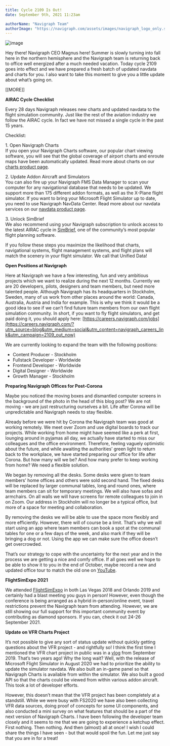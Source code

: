```yaml
---
title: Cycle 2109 Is Out!
date: September 9th, 2021 11:23am

authorName: "Navigraph Team"
authorImage: "https://navigraph.com/assets/images/navigraph_logo_only.svg"
---
```


![image](https://64.media.tumblr.com/a24c2302c4fff74b1f5c17b82c323bee/1cecf80b89f1e57c-8c/s540x810/92e7130c2f93b47840cecdb1b8d3274466b74967.jpg)

Hey there! Navigraph CEO Magnus here! Summer is slowly turning into fall here in the northern hemisphere and the Navigraph team is returning back to office well energized after a much needed vacation. Today cycle 2109 goes into effect and we have prepared a fresh batch of updated navdata and charts for you. I also want to take this moment to give you a little update about what’s going on.  

\[\[MORE\]\]

**AIRAC Cycle Checklist**

Every 28 days Navigraph releases new charts and updated navdata to the flight simulation community. Just like the rest of the aviation industry we follow the AIRAC cycle. In fact we have not missed a single cycle in the past 15 years.

Checklist:

1\. Open Navigraph Charts  
 If you open your Navigraph Charts software, our popular chart viewing software, you will see that the global coverage of airport charts and enroute maps have been automatically updated. Read more about charts on our [charts product page](https://navigraph.com/products/charts?utm_source=blog&utm_medium=social&utm_content=charts_product_page=2109_out_now).  
  
2\. Update Addon Aircraft and Simulators  
You can also fire up your Navigraph FMS Data Manager to scan your computer for any navigational database that needs to be updated. We support more than 175 different addon formats, as well as the X-Plane flight simulator. If you want to bring your Microsoft Flight Simulator up to date, you need to use Navigraph NavData Center. Read more about our navdata services on our [navdata product page](https://navigraph.com/products/navdata?utm_source=blog&utm_medium=social&utm_content=navdata_product_page=2109_out_now).  
  
3\. Unlock SimBrief  
We also recommend using your Navigraph subscription to unlock access to the latest AIRAC cycle in [SimBrief](https://www.simbrief.com/home/?utm_source=blog&utm_medium=social&utm_content=simbrief_home_page=2109_out_now), one of the community’s most popular flight planning software. 

If you follow these steps you maximize the likelihood that charts, navigational systems, flight management systems, and flight plans will match the scenery in your flight simulator. We call that Unified Data!

**Open Positions at Navigraph**

Here at Navigraph we have a few interesting, fun and very ambitious projects which we want to realize during the next 12 months. Currently we are 20 developers, pilots, designers and team members, but need more talented people. Although Navigraph has its headquarters in Stockholm, Sweden, many of us work from other places around the world: Canada, Australia, Austria and India for example. This is why we think it would be a good idea to see if we can’t find future team members from our own flight simulation community. In short, if you want to fly flight simulators, and get paid doing it, you should apply here: [https://careers.navigraph.com/jobs](https://careers.navigraph.com/?utm_source=blog&utm_medium=social&utm_content=navigraph_careers_link&utm_campaign=2109_out_now)  
  
We are currently looking to expand the team with the following positions:

* Content Producer - Stockholm
* Fullstack Developer - Worldwide
* Frontend Developer - Worldwide
* Digital Designer - Worldwide
* Growth Manager - Stockholm

**Preparing Navigraph Offices for Post-Corona**

Maybe you noticed the moving boxes and dismantled computer screens in the background of the photo in the head of this blog post? We are not moving - we are just restructuring ourselves a bit. Life after Corona will be unpredictable and Navigraph needs to stay flexible.

Already before we were hit by Corona the Navigraph team was good at working remotely. We meet over Zoom and use digital boards to track our projects. While working from home might have seemed like a perk at first, lounging around in pyjamas all day, we actually have started to miss our colleagues and the office environment. Therefore, feeling vaguely optimistic about the future, and while awaiting the authorities’ green light to return back to the workplace, we have started preparing our office for life after Corona. But how many will we be? And how many prefer to keep working from home? We need a flexible solution.

We began by removing all the desks. Some desks were given to team members’ home offices and others were sold second hand. The fixed desks will be replaced by larger communal tables, long and round ones, where team members can sit for temporary meetings. We will also have sofas and armchairs. On all walls we will have screens for remote colleagues to join in on Zoom. Our address in Stockholm will no longer be a typical office, but more of a space for meeting and collaboration.

By removing the desks we will be able to use the space more flexibly and more efficiently. However, there will of course be a limit. That’s why we will start using an app where team members can book a spot at the communal tables for one or a few days of the week, and also mark if they will be bringing a dog or not. Using the app we can make sure the office doesn’t get overcrowded.

That’s our strategy to cope with the uncertainty for the next year and in the process we are getting a nice and comfy office. If all goes well we hope to be able to show it to you in the end of October, maybe record a new and updated office tour to match the old one on [YouTube](https://href.li/?https://navigraph.com/redirect.ashx?url=https%3A%2F%2Fwww.youtube.com%2Fwatch%3Fv%3DSaKYJ8pfnNA?utm_source=blog&utm_medium=social&utm_content=blog_youtube_office_tour_2019_link&utm_campaign=2109_out_now).   

**FlightSimExpo 2021**

We attended [FlightSimExpo](https://href.li/?https://navigraph.com/redirect.ashx?url=https%3A%2F%2Fwww.flightsimexpo.com%2Fsponsors.html?utm_source=blog&utm_medium=social&utm_content=blog_fsexpo2021_link&utm_campaign=2109_out_now) in both Las Vegas 2018 and Orlando 2019 and certainly had a blast meeting you guys in person! However, even though the conference is being arranged as a hybrid in-person/online event, travel restrictions prevent the Navigraph team from attending. However, we are still showing our full support for this important community event by contributing as diamond sponsors. If you can, check it out 24-26 September 2021.

**Update on VFR Charts Project**

It’s not possible to give any sort of status update without quickly getting questions about the VFR project - and rightfully so! I think the first time I mentioned the VFR chart project in public was in a [vlog](https://href.li/?https://navigraph.com/redirect.ashx?url=https%3A%2F%2Fwww.youtube.com%2Fwatch%3Fv%3DzOvEeqNuCdo?utm_source=blog&utm_medium=social&utm_content=youtube_vlog_link&utm_campaign=2109_out_now) from September 2019\. That’s two years ago! Why the long wait? Well, with the release of Microsoft Flight Simulator in August 2020 we had to prioritize the ability to update the simulator navdata. We also built an in-game panel so that Navigraph Charts is available from within the simulator. We also built a good API so that the charts could be viewed from within various addon aircraft. This took a lot of developer efforts. 

However, this doesn’t mean that the VFR project has been completely at a standstill. While we were busy with FS2020 we have also been collecting VFR data sources, doing proof of concepts for some UI components, and also conducted a mini survey on what features that should be a part of the next version of Navigraph Charts. I have been following the developer team closely and it seems to me that we are going to experience a ketchup effect. First nothing. Then nothing. And then (almost) all at once! I wish I could share the things I have seen - but that would spoil the fun. Let me just say that you are in for a treat!  